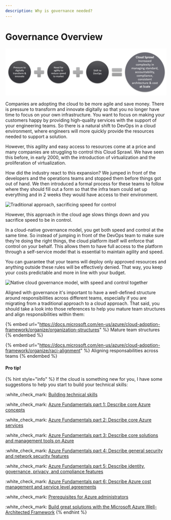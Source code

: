 ```yaml
---
description: Why is governance needed?
---
```


# Governance Overview

![](../../.gitbook/assets/governance-needed.png)

Companies are adopting the cloud to be more agile and save money. There is pressure to transform and innovate digitally so that you no longer have time to focus on your own infrastructure. You want to focus on making your customers happy by providing high-quality services with the support of your engineering teams. So there is a natural shift to DevOps in a cloud environment, where engineers will more quickly provide the resources needed to support a solution.&#x20;

However, this agility and easy access to resources come at a price and many companies are struggling to control this Cloud Sprawl. We have seen this before, in early 2000, with the introduction of virtualization and the proliferation of virtualization.&#x20;

How did the industry react to this expansion? We jumped in front of the developers and the operations teams and stopped them before things got out of hand. We then introduced a formal process for these teams to follow where they should fill out a form so that the infra team could set up everything and in 2 weeks they would have access to their environment.

![Traditional approach, sacrificing speed for control
](../../.gitbook/assets/traditional-approach.png)

However, this approach in the cloud age slows things down and you sacrifice speed to be in control.

In a cloud-native governance model, you get both speed and control at the same time. So instead of jumping in front of the DevOps team to make sure they’re doing the right things, the cloud platform itself will enforce that control on your behalf. This allows them to have full access to the platform through a self-service model that is essential to maintain agility and speed.

You can guarantee that your teams will deploy only approved resources and anything outside these rules will be effectively denied. That way, you keep your costs predictable and more in line with your budget.

![Native cloud governance model, with speed and control together
](../../.gitbook/assets/cloud-governance-approach.png)

Aligned with governance it's important to have a well-defined structure around responsibilities across different teams, especially if you are migrating from a traditional approach to a cloud approach. That said, you should take a look into those references to help you mature team structures and align responsibilities within them:

{% embed url="https://docs.microsoft.com/en-us/azure/cloud-adoption-framework/organize/organization-structures" %}
Mature team structures
{% endembed %}

{% embed url="https://docs.microsoft.com/en-us/azure/cloud-adoption-framework/organize/raci-alignment" %}
Aligning responsabilities across teams
{% endembed %}

#### Pro tip!

{% hint style="info" %}
If the cloud is something new for you, I have some suggestions to help you start to build your technical skills:

:white\_check\_mark: [Building technical skills](https://docs.microsoft.com/en-us/azure/cloud-adoption-framework/organize/suggested-skills)

:white\_check\_mark:️ [Azure Fundamentals part 1: Describe core Azure concepts](https://docs.microsoft.com/en-us/learn/paths/az-900-describe-cloud-concepts/)

:white\_check\_mark: [Azure Fundamentals part 2: Describe core Azure services](https://docs.microsoft.com/en-us/learn/paths/az-900-describe-core-azure-services/)

:white\_check\_mark: [Azure Fundamentals part 3: Describe core solutions and management tools on Azure](https://docs.microsoft.com/en-us/learn/paths/az-900-describe-core-solutions-management-tools-azure/)

:white\_check\_mark: [Azure Fundamentals part 4: Describe general security and network security features](https://docs.microsoft.com/en-us/learn/paths/az-900-describe-general-security-network-security-features/)

:white\_check\_mark: [Azure Fundamentals part 5: Describe identity, governance, privacy, and compliance features](https://docs.microsoft.com/en-us/learn/paths/az-900-describe-identity-governance-privacy-compliance-features/)

:white\_check\_mark: [Azure Fundamentals part 6: Describe Azure cost management and service level agreements](https://docs.microsoft.com/en-us/learn/paths/az-900-describe-azure-cost-management-service-level-agreements/)

:white\_check\_mark: [Prerequisites for Azure administrators](https://docs.microsoft.com/en-us/learn/paths/azure-administrator-prerequisites/)

:white\_check\_mark:️ [Build great solutions with the Microsoft Azure Well-Architected Framework](https://docs.microsoft.com/en-us/learn/paths/azure-well-architected-framework/)
{% endhint %}

